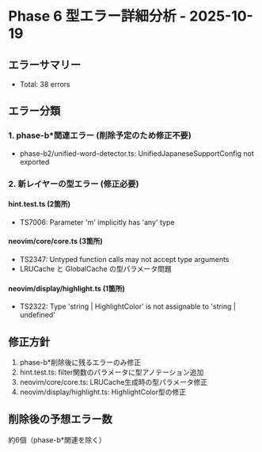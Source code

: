 # Phase 6 型エラー詳細分析 - 2025-10-19

## エラーサマリー
- Total: 38 errors

## エラー分類

### 1. phase-b*関連エラー (削除予定のため修正不要)
- phase-b2/unified-word-detector.ts: UnifiedJapaneseSupportConfig not exported

### 2. 新レイヤーの型エラー (修正必要)
#### hint.test.ts (2箇所)
- TS7006: Parameter 'm' implicitly has 'any' type

#### neovim/core/core.ts (3箇所)
- TS2347: Untyped function calls may not accept type arguments
- LRUCache と GlobalCache の型パラメータ問題

#### neovim/display/highlight.ts (1箇所)
- TS2322: Type 'string | HighlightColor' is not assignable to 'string | undefined'

## 修正方針
1. phase-b*削除後に残るエラーのみ修正
2. hint.test.ts: filter関数のパラメータに型アノテーション追加
3. neovim/core/core.ts: LRUCache生成時の型パラメータ修正
4. neovim/display/highlight.ts: HighlightColor型の修正

## 削除後の予想エラー数
約6個（phase-b*関連を除く）

